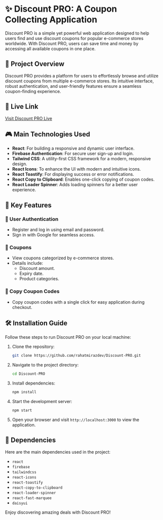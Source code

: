# ✨ Discount PRO: A Coupon Collecting Application

Discount PRO is a simple yet powerful web application designed to help users find and use discount coupons for popular e-commerce stores worldwide. With Discount PRO, users can save time and money by accessing all available coupons in one place.

## 🌄 Project Overview

Discount PRO provides a platform for users to effortlessly browse and utilize discount coupons from multiple e-commerce stores. Its intuitive interface, robust authentication, and user-friendly features ensure a seamless coupon-finding experience.

## 🚀 Live Link

[Visit Discount PRO Live](https://test-5c886.firebaseapp.com/)

## 🎮 Main Technologies Used

- **React**: For building a responsive and dynamic user interface.
- **Firebase Authentication**: For secure user sign-up and login.
- **Tailwind CSS**: A utility-first CSS framework for a modern, responsive design.
- **React Icons**: To enhance the UI with modern and intuitive icons.
- **React Toastify**: For displaying success or error notifications.
- **React Copy to Clipboard**: Enables one-click copying of coupon codes.
- **React Loader Spinner**: Adds loading spinners for a better user experience.

## 🌟 Key Features

### 🔐 User Authentication

- Register and log in using email and password.
- Sign in with Google for seamless access.

### 🎁 Coupons

- View coupons categorized by e-commerce stores.
- Details include:
    - Discount amount.
    - Expiry date.
    - Product categories.

### 📂 Copy Coupon Codes

- Copy coupon codes with a single click for easy application during checkout.

## 🛠️ Installation Guide

Follow these steps to run Discount PRO on your local machine:

1. Clone the repository:
     ```bash
     git clone https://github.com/rahatmirazdev/Discount-PRO.git
     ```
2. Navigate to the project directory:
     ```bash
     cd Discount-PRO
     ```
3. Install dependencies:
     ```bash
     npm install
     ```
4. Start the development server:
     ```bash
     npm start
     ```
5. Open your browser and visit `http://localhost:3000` to view the application.

## 📅 Dependencies

Here are the main dependencies used in the project:

- `react`
- `firebase`
- `tailwindcss`
- `react-icons`
- `react-toastify`
- `react-copy-to-clipboard`
- `react-loader-spinner`
- `react-fast-marquee`
- `daisyui`

Enjoy discovering amazing deals with Discount PRO!

